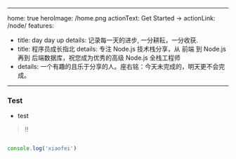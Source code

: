 
---
home: true
heroImage: /home.png
actionText: Get Started →
actionLink: /node/
features:
- title: day day up
  details: 记录每一天的进步, 一分耕耘，一分收获.
- title: 程序员成长指北
  details: 专注 Node.js 技术栈分享，从 前端 到 Node.js 再到 后端数据库，祝您成为优秀的高级 Node.js 全栈工程师
- 
  details: 一个有趣的且乐于分享的人。座右铭：今天未完成的，明天更不会完成。

---


### Test
- test
>!!
```javascript

console.log('xiaofei')
```
